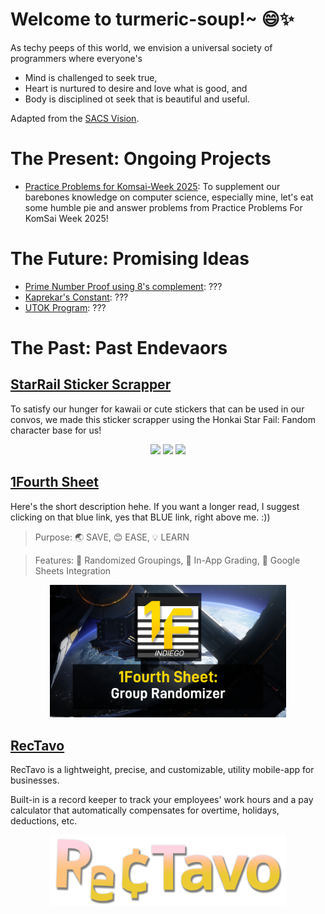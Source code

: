 # Welcome to turmeric-soup!~ 😄✨
As techy peeps of this world, we envision a universal society of programmers where everyone's
- Mind is challenged to seek true,
- Heart is nurtured to desire and love what is good, and
- Body is disciplined ot seek that is beautiful and useful.

Adapted from the [SACS Vision](https://sacs.edu.ph/about-us/).

# The Present: Ongoing Projects
 - [Practice Problems for Komsai-Week 2025](https://github.com/walpuerto/Practice-Problems-for-Komsai-Week-2025): To supplement our barebones knowledge on computer science, especially mine, let's eat some humble pie and answer problems from Practice Problems For KomSai Week 2025!

# The Future: Promising Ideas
 - [Prime Number Proof using 8's complement](https://github.com/walpuerto/Kaprekar-s-Constant): ???
 - [Kaprekar's Constant](https://github.com/walpuerto/Kaprekar-s-Constant): ???
 - [UTOK Program](https://github.com/walpuerto/UTOK-Program): ???

# The Past: Past Endevaors
## [StarRail Sticker Scrapper](https://github.com/walpuerto/StarRail-Sticker-Scrapper)

To satisfy our hunger for kawaii or cute stickers that can be used in our convos, we made this sticker scrapper using the Honkai Star Fail: Fandom character base for us!

<p align="center">
    <img src="https://static.wikia.nocookie.net/houkai-star-rail/images/0/01/Sticker_PPG_06_Kafka_03.png" width="200">
    <img src="https://static.wikia.nocookie.net/houkai-star-rail/images/4/49/Sticker_PPG_01_March_7th_07.png" width="200">
    <img src="https://static.wikia.nocookie.net/houkai-star-rail/images/9/93/Sticker_PPG_11_Herta_01.png" width="200">
</p>

## [1Fourth Sheet](https://github.com/walpuerto/1Fourth-Sheet)
Here's the short description hehe. If you want a longer read, I suggest clicking on that blue link, yes that BLUE link, right above me. :))
    
>Purpose: 🌏 SAVE, 😊 EASE, 💡 LEARN

>Features: 🎲 Randomized Groupings, 📱 In-App Grading, 📝 Google Sheets Integration 

<p align="center">
    <img src="https://raw.githubusercontent.com/walpuerto/1Fourth-Sheet/refs/heads/main/resources/thumbnail.png" width="75%">
</p>

## [RecTavo](https://github.com/walpuerto/RecTavo)
RecTavo is a lightweight, precise, and customizable, utility mobile-app for businesses.

Built-in is a record keeper to track your employees' work hours and a pay calculator that automatically compensates for overtime, holidays, deductions, etc.
<p align="center">
    <img src="https://raw.githubusercontent.com/walpuerto/RecTavo/main/resources/RecTavoLogo2.png" width="75%">
</p>
